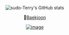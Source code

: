 <div align=center>

![sudo-Terry's GitHub stats](https://github-readme-stats.vercel.app/api?username=sudo-Terry&show=reviews&theme=radical)
 
📖[Baekjoon](https://www.acmicpc.net/user/rlgnsdl0510) <br/>

[![image](https://img.shields.io/badge/LinkedIn-0077B5?style=for-the-badge&logo=linkedin&logoColor=white)](https://www.linkedin.com/in/kihoon-kim-a40902251/)


</div>
  
<!---
sudo-Terry/sudo-Terry is a ✨ special ✨ repository because its `README.md` (this file) appears on your GitHub profile.
You can click the Preview link to take a look at your changes.
--->

